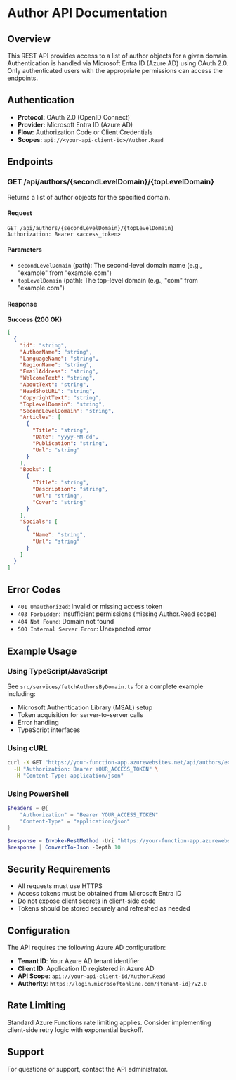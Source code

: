 # Author API Documentation

## Overview
This REST API provides access to a list of author objects for a given domain. Authentication is handled via Microsoft Entra ID (Azure AD) using OAuth 2.0. Only authenticated users with the appropriate permissions can access the endpoints.

## Authentication
- **Protocol:** OAuth 2.0 (OpenID Connect)
- **Provider:** Microsoft Entra ID (Azure AD)
- **Flow:** Authorization Code or Client Credentials
- **Scopes:** `api://<your-api-client-id>/Author.Read`

## Endpoints

### GET /api/authors/{secondLevelDomain}/{topLevelDomain}
Returns a list of author objects for the specified domain.

#### Request
```http
GET /api/authors/{secondLevelDomain}/{topLevelDomain}
Authorization: Bearer <access_token>
```

#### Parameters
- `secondLevelDomain` (path): The second-level domain name (e.g., "example" from "example.com")
- `topLevelDomain` (path): The top-level domain (e.g., "com" from "example.com")

#### Response
**Success (200 OK)**
```json
[
  {
    "id": "string",
    "AuthorName": "string",
    "LanguageName": "string", 
    "RegionName": "string",
    "EmailAddress": "string",
    "WelcomeText": "string",
    "AboutText": "string", 
    "HeadShotURL": "string",
    "CopyrightText": "string",
    "TopLevelDomain": "string",
    "SecondLevelDomain": "string",
    "Articles": [
      {
        "Title": "string",
        "Date": "yyyy-MM-dd",
        "Publication": "string",
        "Url": "string"
      }
    ],
    "Books": [
      {
        "Title": "string", 
        "Description": "string",
        "Url": "string",
        "Cover": "string"
      }
    ],
    "Socials": [
      {
        "Name": "string",
        "Url": "string"
      }
    ]
  }
]
```

## Error Codes
- `401 Unauthorized`: Invalid or missing access token
- `403 Forbidden`: Insufficient permissions (missing Author.Read scope)
- `404 Not Found`: Domain not found
- `500 Internal Server Error`: Unexpected error

## Example Usage

### Using TypeScript/JavaScript
See `src/services/fetchAuthorsByDomain.ts` for a complete example including:
- Microsoft Authentication Library (MSAL) setup
- Token acquisition for server-to-server calls
- Error handling
- TypeScript interfaces

### Using cURL
```bash
curl -X GET "https://your-function-app.azurewebsites.net/api/authors/example/com" \
  -H "Authorization: Bearer YOUR_ACCESS_TOKEN" \
  -H "Content-Type: application/json"
```

### Using PowerShell
```powershell
$headers = @{
    "Authorization" = "Bearer YOUR_ACCESS_TOKEN"
    "Content-Type" = "application/json"
}

$response = Invoke-RestMethod -Uri "https://your-function-app.azurewebsites.net/api/authors/example/com" -Method Get -Headers $headers
$response | ConvertTo-Json -Depth 10
```

## Security Requirements
- All requests must use HTTPS
- Access tokens must be obtained from Microsoft Entra ID
- Do not expose client secrets in client-side code
- Tokens should be stored securely and refreshed as needed

## Configuration
The API requires the following Azure AD configuration:
- **Tenant ID**: Your Azure AD tenant identifier
- **Client ID**: Application ID registered in Azure AD  
- **API Scope**: `api://your-api-client-id/Author.Read`
- **Authority**: `https://login.microsoftonline.com/{tenant-id}/v2.0`

## Rate Limiting
Standard Azure Functions rate limiting applies. Consider implementing client-side retry logic with exponential backoff.

## Support
For questions or support, contact the API administrator.